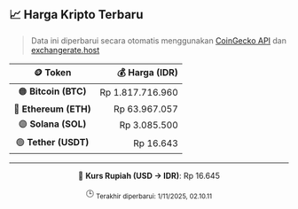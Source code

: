 

<!-- HARGA_KRIPTO -->
## 📈 Harga Kripto Terbaru

> Data ini diperbarui secara otomatis menggunakan [CoinGecko API](https://www.coingecko.com/) dan [exchangerate.host](https://exchangerate.host/)

<div align="center">

| 🪙 Token | 💰 Harga (IDR) |
|:------:|---------------:|
| 🟠 **Bitcoin (BTC)**   | Rp 1.817.716.960 |
| 🔵 **Ethereum (ETH)**  | Rp 63.967.057 |
| 🟣 **Solana (SOL)**    | Rp 3.085.500 |
| 🟢 **Tether (USDT)**   | Rp 16.643 |

---

💱 **Kurs Rupiah (USD → IDR)**: Rp 16.645

🕒 <sub>Terakhir diperbarui: 1/11/2025, 02.10.11</sub>

</div>
<!-- /HARGA_KRIPTO -->
